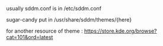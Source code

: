 usually sddm.conf is in /etc/sddm.conf

sugar-candy put in /usr/share/sddm/themes/{here}

for another resource of theme :
https://store.kde.org/browse?cat=101&ord=latest

